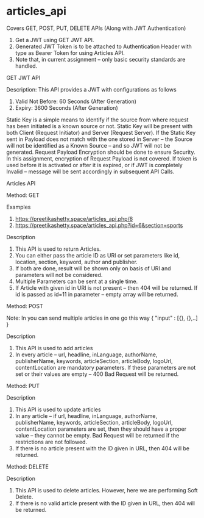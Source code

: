 # articles_api
Covers GET, POST, PUT, DELETE APIs (Along with JWT Authentication)

1) Get a JWT using GET JWT API.
2) Generated JWT Token is to be attached to Authentication Header with type as
Bearer Token for using Articles API.
3) Note that, in current assignment – only basic security standards are handled.

GET JWT API

Description:
This API provides a JWT with configurations as follows
1) Valid Not Before: 60 Seconds (After Generation)
2) Expiry: 3600 Seconds (After Generation)

Static Key is a simple means to identify if the source from where request has been initiated
is a known source or not. Static Key will be present with both Client (Request Initiator) and
Server (Request Server).
If the Static Key sent in Payload does not match with the one stored in Server – the Source
will not be identified as a Known Source – and so JWT will not be generated.
Request Payload Encryption should be done to ensure Security. In this assignment,
encryption of Request Payload is not covered.
If token is used before it is activated or after it is expired, or if JWT is completely Invalid –
message will be sent accordingly in subsequent API Calls.

Articles API

Method: GET

Examples
1) https://preetikashetty.space/articles_api.php/8
2) https://preetikashetty.space/articles_api.php?id=6&section=sports

Description
1) This API is used to return Articles.
2) You can either pass the article ID as URI or set parameters like id, location, section,
keyword, author and publisher.
3) If both are done, result will be shown only on basis of URI and parameters will not be
considered.
4) Multiple Parameters can be sent at a single time.
5) If Article with given id in URI is not present – then 404 will be returned. If id is passed
as id=11 in parameter – empty array will be returned.


Method: POST

Note: In you can send multiple articles in one go this way
{
 "input" : [{}, {},..]
}

Description
1) This API is used to add articles
2) In every article – url, headline, inLanguage, authorName, publisherName, keywords,
articleSection, articleBody, logoUrl, contentLocation are mandatory parameters. If
these parameters are not set or their values are empty – 400 Bad Request will be
returned.

Method: PUT

Description
1) This API is used to update articles
2) In any article – if url, headline, inLanguage, authorName, publisherName, keywords,
articleSection, articleBody, logoUrl, contentLocation parameters are set, then they
should have a proper value – they cannot be empty. Bad Request will be returned if
the restrictions are not followed.
3) If there is no article present with the ID given in URL, then 404 will be returned.

Method: DELETE

Description
1) This API is used to delete articles. However, here we are performing Soft Delete.
2) If there is no valid article present with the ID given in URL, then 404 will be returned.

